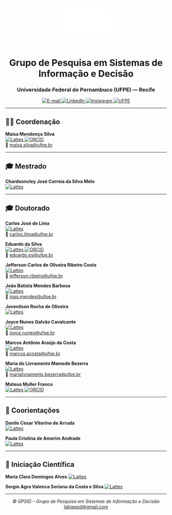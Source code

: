 <div align="center">

<img src="gpsid.png" alt="Logo GPSID" width="180" style="border-radius: 50%; margin-bottom: 15px;"/>

# Grupo de Pesquisa em Sistemas de Informação e Decisão
### Universidade Federal de Pernambuco (UFPE) — Recife

<a href="mailto:labgpsid@gmail.com" target="_blank" rel="noopener noreferrer">
  <img src="https://img.shields.io/badge/-labgpsid%40gmail.com-D14836?style=flat&logo=gmail&logoColor=white" alt="E-mail">
</a>
<a href="https://www.linkedin.com/company/grupo-de-pesquisa-em-sistemas-de-informa%C3%A7%C3%A3o-e-decis%C3%A3o-gpsid-ufpe/" target="_blank" rel="noopener noreferrer">
  <img src="https://img.shields.io/badge/-LinkedIn-0A66C2?style=flat&logo=linkedin&logoColor=white" alt="LinkedIn">
</a>
<a href="https://www.instagram.com/labgpsid/" target="_blank" rel="noopener noreferrer">
  <img src="https://img.shields.io/badge/-Instagram-E4405F?style=flat&logo=instagram&logoColor=white" alt="Instagram">
</a>
<a href="https://www.ufpe.br" target="_blank" rel="noopener noreferrer">
  <img src="https://img.shields.io/badge/-UFPE-7C002D?style=flat&logo=academia&logoColor=white" alt="UFPE">
</a>

---

</div>

## 👩‍🏫 Coordenação

**Maísa Mendonça Silva**  
<a href="http://lattes.cnpq.br/1719660651640802" target="_blank" rel="noopener noreferrer">
  <img src="https://img.shields.io/badge/-Lattes-007ACC?style=flat&logo=google-scholar&logoColor=white" alt="Lattes">
</a>
<a href="https://orcid.org/0000-0003-4223-2769" target="_blank" rel="noopener noreferrer">
  <img src="https://img.shields.io/badge/-ORCID-A6CE39?style=flat&logo=orcid&logoColor=white" alt="ORCID">
</a>  
📧 maisa.silva@ufpe.br

---

## 🎓 Mestrado

**Chardsoncley José Correia da Silva Melo**  
<a href="http://lattes.cnpq.br/4730758926255746" target="_blank" rel="noopener noreferrer">
  <img src="https://img.shields.io/badge/-Lattes-007ACC?style=flat&logo=google-scholar&logoColor=white" alt="Lattes">
</a>

---

## 🎓 Doutorado

**Carlos José de Lima**  
<a href="http://lattes.cnpq.br/6652468960979337" target="_blank" rel="noopener noreferrer">
  <img src="https://img.shields.io/badge/-Lattes-007ACC?style=flat&logo=google-scholar&logoColor=white" alt="Lattes">
</a>  
📧 carlos.jlima@ufpe.br  

**Eduardo da Silva**  
<a href="http://lattes.cnpq.br/9698302403435499" target="_blank" rel="noopener noreferrer">
  <img src="https://img.shields.io/badge/-Lattes-007ACC?style=flat&logo=google-scholar&logoColor=white" alt="Lattes">
</a>
<a href="https://orcid.org/0000-0002-2455-2294" target="_blank" rel="noopener noreferrer">
  <img src="https://img.shields.io/badge/-ORCID-A6CE39?style=flat&logo=orcid&logoColor=white" alt="ORCID">
</a>  
📧 eduardo.es@ufpe.br  

**Jefferson Carlos de Oliveira Ribeiro Costa**  
<a href="http://lattes.cnpq.br/6411337258532071" target="_blank" rel="noopener noreferrer">
  <img src="https://img.shields.io/badge/-Lattes-007ACC?style=flat&logo=google-scholar&logoColor=white" alt="Lattes">
</a>  
📧 jefferson.ribeiro@ufpe.br  

**João Batista Mendes Barbosa**  
<a href="http://lattes.cnpq.br/4686033623536696" target="_blank" rel="noopener noreferrer">
  <img src="https://img.shields.io/badge/-Lattes-007ACC?style=flat&logo=google-scholar&logoColor=white" alt="Lattes">
</a>  
📧 joao.mendes@ufpe.br  

**Jovenilson Rocha de Oliveira**  
<a href="http://lattes.cnpq.br/4863817903775091" target="_blank" rel="noopener noreferrer">
  <img src="https://img.shields.io/badge/-Lattes-007ACC?style=flat&logo=google-scholar&logoColor=white" alt="Lattes">
</a>

**Joyce Nunes Galvão Cavalcante**  
<a href="http://lattes.cnpq.br/9078115312448557" target="_blank" rel="noopener noreferrer">
  <img src="https://img.shields.io/badge/-Lattes-007ACC?style=flat&logo=google-scholar&logoColor=white" alt="Lattes">
</a>  
📧 joyce.nunes@ufpe.br  

**Marcos Antônio Araújo da Costa**  
<a href="http://lattes.cnpq.br/0908944937890798" target="_blank" rel="noopener noreferrer">
  <img src="https://img.shields.io/badge/-Lattes-007ACC?style=flat&logo=google-scholar&logoColor=white" alt="Lattes">
</a>  
📧 marcos.acosta@ufpe.br  

**Maria do Livramento Mamede Bezerra**  
<a href="http://lattes.cnpq.br/2045810723587545" target="_blank" rel="noopener noreferrer">
  <img src="https://img.shields.io/badge/-Lattes-007ACC?style=flat&logo=google-scholar&logoColor=white" alt="Lattes">
</a>  
📧 marialivramento.bezerra@ufpe.br  

**Mateus Muller Franco**  
<a href="http://lattes.cnpq.br/9554919145483656" target="_blank" rel="noopener noreferrer">
  <img src="https://img.shields.io/badge/-Lattes-007ACC?style=flat&logo=google-scholar&logoColor=white" alt="Lattes">
</a>
<a href="https://orcid.org/0000-0001-5137-4342" target="_blank" rel="noopener noreferrer">
  <img src="https://img.shields.io/badge/-ORCID-A6CE39?style=flat&logo=orcid&logoColor=white" alt="ORCID">
</a>

---

## 🤝 Coorientações

**Danilo Cesar Vitorino de Arruda**  
<a href="http://lattes.cnpq.br/2725265019496657" target="_blank" rel="noopener noreferrer">
  <img src="https://img.shields.io/badge/-Lattes-007ACC?style=flat&logo=google-scholar&logoColor=white" alt="Lattes">
</a>

**Paula Cristina de Amorim Andrade**  
<a href="http://lattes.cnpq.br/6398108441133432" target="_blank" rel="noopener noreferrer">
  <img src="https://img.shields.io/badge/-Lattes-007ACC?style=flat&logo=google-scholar&logoColor=white" alt="Lattes">
</a>

---
## 🤝 Iniciação Científica
**Maria Clara Domingos Alves**
<a href="http://lattes.cnpq.br/6107103997558142" target="_blank" rel="noopener noreferrer">
  <img src="https://img.shields.io/badge/-Lattes-007ACC?style=flat&logo=google-scholar&logoColor=white" alt="Lattes">
</a>

**Sergio Agra Valenca Soriano da Costa e Silva**
<a href="http://lattes.cnpq.br/6737132637775804" target="_blank" rel="noopener noreferrer">
  <img src="https://img.shields.io/badge/-Lattes-007ACC?style=flat&logo=google-scholar&logoColor=white" alt="Lattes">
</a>

---

<div align="center">

<i>© GPSID – Grupo de Pesquisa em Sistemas de Informação e Decisão</i><br>
<a href="mailto:labgpsid@gmail.com" target="_blank" rel="noopener noreferrer">labgpsid@gmail.com</a>

</div>
